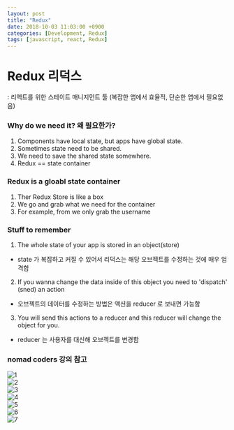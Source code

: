```yaml
---
layout: post
title: "Redux"
date: 2018-10-03 11:03:00 +0900
categories: [Development, Redux]
tags: [javascript, react, Redux]
---
```


# Redux 리덕스

: 리액트를 위한 스테이트 매니지먼트 툴 (복잡한 앱에서 효율적, 단순한 앱에서 필요없음)

### Why do we need it? 왜 필요한가?

1. Components have local state, but apps have global state.
2. Sometimes state need to be shared.
3. We need to save the shared state somewhere.
4. Redux == state container

### Redux is a gloabl state container

1. Ther Redux Store is like a box
2. We go and grab what we need for the container
3. For example, from <Navigation/> we only grab the username

### Stuff to remember

1. The whole state of your app is stored in an object(store)

- state 가 복잡하고 커질 수 있어서 리덕스는 해당 오브젝트를 수정하는 것에 매우 엄격함

2. If you wanna change the data inside of this object you need to 'dispatch' (sned) an action

- 오브젝트의 데이터를 수정하는 방법은 액션을 reducer 로 보내면 가능함

3. You will send this actions to a reducer and this reducer will change the object for you.

- reducer 는 사용자를 대신해 오브젝트를 변경함

### nomad coders 강의 참고

![1](/assets/redux/1.png)  
![2](/assets/redux/2.png)  
![3](/assets/redux/3.png)  
![4](/assets/redux/4.png)  
![5](/assets/redux/5.png)  
![6](/assets/redux/6.png)  
![7](/assets/redux/7.png)
